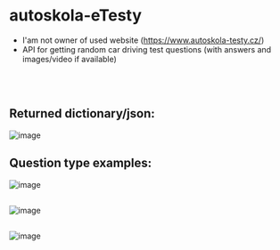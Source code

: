 # autoskola-eTesty

- I'am not owner of used website (https://www.autoskola-testy.cz/)
- API for getting random car driving test questions (with answers and images/video if available)

<br></br>

## Returned dictionary/json:
![image](https://user-images.githubusercontent.com/82058894/229221610-7b1820e1-c67b-46df-a6c5-50c93e8ec454.png)

## Question type examples:
![image](https://user-images.githubusercontent.com/82058894/229222391-3b293da2-5160-42c9-acbe-6760db31ba75.png)
##
![image](https://user-images.githubusercontent.com/82058894/229223171-c5835064-6c8d-4a3a-a5b2-b77edb00d647.png)
##
![image](https://user-images.githubusercontent.com/82058894/229223445-d1571559-5314-4a6a-9c9c-972bdba6608f.png)
